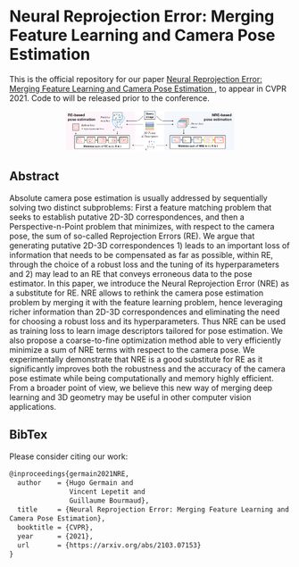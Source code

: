 # Neural Reprojection Error: Merging Feature Learning and Camera Pose Estimation 

This is the official repository for our paper [Neural Reprojection Error: Merging Feature Learning and Camera Pose Estimation ](https://arxiv.org/abs/2103.07153), to appear in CVPR 2021. Code to will be released prior to the conference.

<p align="center">
  <a href="https://arxiv.org/abs/2103.07153"><img src="images/teaser.pdf" width="60%"/></a>
</p>

## Abstract

Absolute camera pose estimation is usually addressed by sequentially solving two distinct subproblems: First a feature matching problem that seeks to establish putative 2D-3D correspondences, and then a Perspective-n-Point problem that minimizes, with respect to the camera pose, the sum of so-called Reprojection Errors (RE). We argue that generating putative 2D-3D correspondences 1) leads to an important loss of information that needs to be compensated as far as possible, within RE, through the choice of a robust loss and the tuning of its hyperparameters and 2) may lead to an RE that conveys erroneous data to the pose estimator. In this paper, we introduce the Neural Reprojection Error (NRE) as a substitute for RE. NRE allows to rethink the camera pose estimation problem by merging it with the feature learning problem, hence leveraging richer information than 2D-3D correspondences and eliminating the need for choosing a robust loss and its hyperparameters. Thus NRE can be used as training loss to learn image descriptors tailored for pose estimation. We also propose a coarse-to-fine optimization method able to very efficiently minimize a sum of NRE terms with respect to the camera pose. We experimentally demonstrate that NRE is a good substitute for RE as it significantly improves both the robustness and the accuracy of the camera pose estimate while being computationally and memory highly efficient. From a broader point of view, we believe this new way of merging deep learning and 3D geometry may be useful in other computer vision applications.

## BibTex

Please consider citing our work:

```
@inproceedings{germain2021NRE,
  author    = {Hugo Germain and
               Vincent Lepetit and
               Guillaume Bourmaud},
  title     = {Neural Reprojection Error: Merging Feature Learning and Camera Pose Estimation},
  booktitle = {CVPR},
  year      = {2021},
  url       = {https://arxiv.org/abs/2103.07153}
}
```

